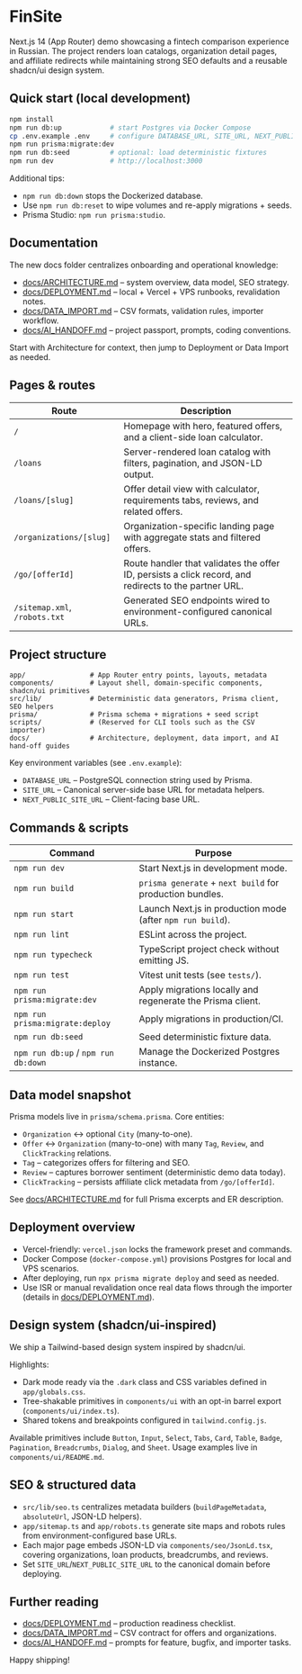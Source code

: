 # FinSite

Next.js 14 (App Router) demo showcasing a fintech comparison experience in Russian. The project renders loan catalogs, organization detail pages, and affiliate redirects while maintaining strong SEO defaults and a reusable shadcn/ui design system.

## Quick start (local development)

```bash
npm install
npm run db:up            # start Postgres via Docker Compose
cp .env.example .env     # configure DATABASE_URL, SITE_URL, NEXT_PUBLIC_SITE_URL
npm run prisma:migrate:dev
npm run db:seed          # optional: load deterministic fixtures
npm run dev              # http://localhost:3000
```

Additional tips:

- `npm run db:down` stops the Dockerized database.
- Use `npm run db:reset` to wipe volumes and re-apply migrations + seeds.
- Prisma Studio: `npm run prisma:studio`.

## Documentation

The new docs folder centralizes onboarding and operational knowledge:

- [docs/ARCHITECTURE.md](./docs/ARCHITECTURE.md) – system overview, data model, SEO strategy.
- [docs/DEPLOYMENT.md](./docs/DEPLOYMENT.md) – local + Vercel + VPS runbooks, revalidation notes.
- [docs/DATA_IMPORT.md](./docs/DATA_IMPORT.md) – CSV formats, validation rules, importer workflow.
- [docs/AI_HANDOFF.md](./docs/AI_HANDOFF.md) – project passport, prompts, coding conventions.

Start with Architecture for context, then jump to Deployment or Data Import as needed.

## Pages & routes

| Route | Description |
| --- | --- |
| `/` | Homepage with hero, featured offers, and a client-side loan calculator. |
| `/loans` | Server-rendered loan catalog with filters, pagination, and JSON-LD output. |
| `/loans/[slug]` | Offer detail view with calculator, requirements tabs, reviews, and related offers. |
| `/organizations/[slug]` | Organization-specific landing page with aggregate stats and filtered offers. |
| `/go/[offerId]` | Route handler that validates the offer ID, persists a click record, and redirects to the partner URL. |
| `/sitemap.xml`, `/robots.txt` | Generated SEO endpoints wired to environment-configured canonical URLs. |

## Project structure

```
app/                # App Router entry points, layouts, metadata
components/         # Layout shell, domain-specific components, shadcn/ui primitives
src/lib/            # Deterministic data generators, Prisma client, SEO helpers
prisma/             # Prisma schema + migrations + seed script
scripts/            # (Reserved for CLI tools such as the CSV importer)
docs/               # Architecture, deployment, data import, and AI hand-off guides
```

Key environment variables (see `.env.example`):

- `DATABASE_URL` – PostgreSQL connection string used by Prisma.
- `SITE_URL` – Canonical server-side base URL for metadata helpers.
- `NEXT_PUBLIC_SITE_URL` – Client-facing base URL.

## Commands & scripts

| Command | Purpose |
| --- | --- |
| `npm run dev` | Start Next.js in development mode. |
| `npm run build` | `prisma generate` + `next build` for production bundles. |
| `npm run start` | Launch Next.js in production mode (after `npm run build`). |
| `npm run lint` | ESLint across the project. |
| `npm run typecheck` | TypeScript project check without emitting JS. |
| `npm run test` | Vitest unit tests (see `tests/`). |
| `npm run prisma:migrate:dev` | Apply migrations locally and regenerate the Prisma client. |
| `npm run prisma:migrate:deploy` | Apply migrations in production/CI. |
| `npm run db:seed` | Seed deterministic fixture data. |
| `npm run db:up` / `npm run db:down` | Manage the Dockerized Postgres instance. |

## Data model snapshot

Prisma models live in `prisma/schema.prisma`. Core entities:

- `Organization` ↔ optional `City` (many-to-one).
- `Offer` ↔ `Organization` (many-to-one) with many `Tag`, `Review`, and `ClickTracking` relations.
- `Tag` – categorizes offers for filtering and SEO.
- `Review` – captures borrower sentiment (deterministic demo data today).
- `ClickTracking` – persists affiliate click metadata from `/go/[offerId]`.

See [docs/ARCHITECTURE.md](./docs/ARCHITECTURE.md#data-model-overview) for full Prisma excerpts and ER description.

## Deployment overview

- Vercel-friendly: `vercel.json` locks the framework preset and commands.
- Docker Compose (`docker-compose.yml`) provisions Postgres for local and VPS scenarios.
- After deploying, run `npx prisma migrate deploy` and seed as needed.
- Use ISR or manual revalidation once real data flows through the importer (details in [docs/DEPLOYMENT.md](./docs/DEPLOYMENT.md)).

## Design system (shadcn/ui-inspired)

We ship a Tailwind-based design system inspired by shadcn/ui.

Highlights:

- Dark mode ready via the `.dark` class and CSS variables defined in `app/globals.css`.
- Tree-shakable primitives in `components/ui` with an opt-in barrel export (`components/ui/index.ts`).
- Shared tokens and breakpoints configured in `tailwind.config.js`.

Available primitives include `Button`, `Input`, `Select`, `Tabs`, `Card`, `Table`, `Badge`, `Pagination`, `Breadcrumbs`, `Dialog`, and `Sheet`. Usage examples live in `components/ui/README.md`.

## SEO & structured data

- `src/lib/seo.ts` centralizes metadata builders (`buildPageMetadata`, `absoluteUrl`, JSON-LD helpers).
- `app/sitemap.ts` and `app/robots.ts` generate site maps and robots rules from environment-configured base URLs.
- Each major page embeds JSON-LD via `components/seo/JsonLd.tsx`, covering organizations, loan products, breadcrumbs, and reviews.
- Set `SITE_URL`/`NEXT_PUBLIC_SITE_URL` to the canonical domain before deploying.

## Further reading

- [docs/DEPLOYMENT.md](./docs/DEPLOYMENT.md#deployment-checklist) – production readiness checklist.
- [docs/DATA_IMPORT.md](./docs/DATA_IMPORT.md#csv-formats) – CSV contract for offers and organizations.
- [docs/AI_HANDOFF.md](./docs/AI_HANDOFF.md#prompt-templates-for-ai-contributors) – prompts for feature, bugfix, and importer tasks.

Happy shipping!
